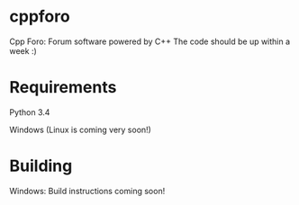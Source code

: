 cppforo
=======

Cpp Foro: Forum software powered by C++
The code should be up within a week :)


Requirements
=====
Python 3.4

Windows (Linux is coming very soon!)

Building
=====
Windows: Build instructions coming soon!
